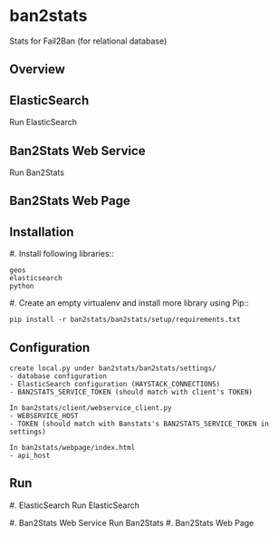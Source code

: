 ban2stats
============

Stats for Fail2Ban (for relational database)

Overview
--------
## ElasticSearch
   Run ElasticSearch
## Ban2Stats Web Service
   Run Ban2Stats
## Ban2Stats Web Page


Installation
------------

#. Install following libraries::

    geos
    elasticsearch
    python


#. Create an empty virtualenv and install more library using Pip::

    pip install -r ban2stats/ban2stats/setup/requirements.txt


Configuration
-------------

    create local.py under ban2stats/ban2stats/settings/
    - database configuration
    - ElasticSearch configuration (HAYSTACK_CONNECTIONS)
    - BAN2STATS_SERVICE_TOKEN (should match with client's TOKEN)

    In ban2stats/client/webservice_client.py
    - WEBSERVICE_HOST
    - TOKEN (should match with Banstats's BAN2STATS_SERVICE_TOKEN in settings)

    In ban2stats/webpage/index.html
    - api_host

Run
---

#. ElasticSearch
   Run ElasticSearch

#. Ban2Stats Web Service
   Run Ban2Stats
#. Ban2Stats Web Page



